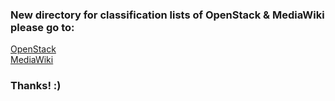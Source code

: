 <html>
<h3>New directory for classification lists of OpenStack & MediaWiki please go to:</h3>
<body>
	<a href="https://bitbucket.org/bramadams/emse_infra/src/73e9285714417852fea4eb74613c7f8853363e48/openstack/?at=master">OpenStack</a> <br>
	<a href="https://bitbucket.org/bramadams/emse_infra/src/73e9285714417852fea4eb74613c7f8853363e48/lists/?at=master">MediaWiki</a>
	<h3>Thanks! :)</h3>
</body>
</html>
